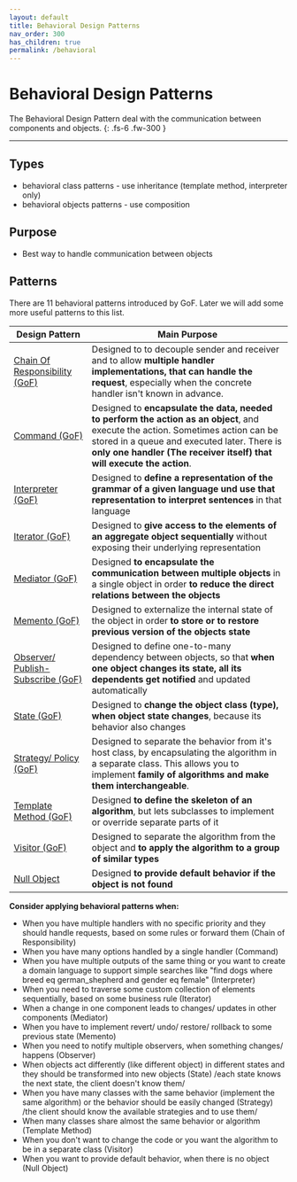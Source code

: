 ```yaml
---
layout: default
title: Behavioral Design Patterns
nav_order: 300
has_children: true
permalink: /behavioral
---
```


# Behavioral Design Patterns

The Behavioral Design Pattern deal with the communication between components and objects. 
{: .fs-6 .fw-300 }

---
## Types
* behavioral class patterns - use inheritance (template method, interpreter only)
* behavioral objects patterns - use composition

## Purpose
* Best way to handle communication between objects

## Patterns
There are 11 behavioral patterns introduced by GoF. 
Later we will add some more useful patterns to this list.

Design Pattern | Main Purpose
--- | ---
[Chain Of Responsibility (GoF)](https://iretha.github.io/design-patterns/behavioral/chain-of-responsibility) | Designed to to decouple sender and receiver and to allow **multiple handler implementations, that can handle the request**, especially when the concrete handler isn't known in advance.
[Command (GoF)](https://iretha.github.io/design-patterns/behavioral/command) | Designed to **encapsulate the data, needed to perform the action as an object**, and execute the action. Sometimes action can be stored in a queue and executed later. There is **only one handler (The receiver itself) that will execute the action**.
[Interpreter (GoF)](https://iretha.github.io/design-patterns/behavioral/command) | Designed to **define a representation of the grammar of a given language und use that representation to interpret sentences** in that language
[Iterator (GoF)](https://iretha.github.io/design-patterns/behavioral/iterator) | Designed to **give access to the elements of an aggregate object sequentially** without exposing their underlying representation
[Mediator (GoF)](https://iretha.github.io/design-patterns/behavioral/mediator) | Designed **to encapsulate the communication between multiple objects** in a single object in order **to reduce the direct relations between the objects**
[Memento (GoF)](https://iretha.github.io/design-patterns/behavioral/memento) | Designed to externalize the internal state of the object in order **to store or to restore previous version of the objects state**
[Observer/ Publish-Subscribe (GoF)](https://iretha.github.io/design-patterns/behavioral/observer) | Designed to define one-to-many dependency between objects, so that **when one object changes its state, all its dependents get notified** and updated automatically
[State (GoF)](https://iretha.github.io/design-patterns/behavioral/state) | Designed to **change the object class (type), when object state changes**, because its behavior also changes
[Strategy/ Policy (GoF)](https://iretha.github.io/design-patterns/behavioral/strategy) | Designed to separate the behavior from it's host class, by encapsulating the algorithm in a separate class. This allows you to implement **family of algorithms and make them interchangeable**.
[Template Method (GoF)](https://iretha.github.io/design-patterns/behavioral/template-method) | Designed **to define the skeleton of an algorithm**, but lets subclasses to implement or override separate parts of it
[Visitor (GoF)](https://iretha.github.io/design-patterns/behavioral/visitor) | Designed to separate the algorithm from the object and **to apply the algorithm to a group of similar types**
[Null Object](https://iretha.github.io/design-patterns/behavioral/null-object) | Designed **to provide default behavior if the object is not found**


**Consider applying behavioral patterns when:**
- When you have multiple handlers with no specific priority and they should handle requests, based on some rules or forward them (Chain of Responsibility)
- When you have many options handled by a single handler (Command)
- When you have multiple outputs of the same thing or you want to create a domain language to support simple searches like "find dogs where breed eq german_shepherd and gender eq female" (Interpreter)
- When you need to traverse some custom collection of elements sequentially, based on some business rule (Iterator)
- When a change in one component leads to changes/ updates in other components (Mediator)
- When you have to implement revert/ undo/ restore/ rollback to some previous state (Memento) 
- When you need to notify multiple observers, when something changes/ happens (Observer)
- When objects act differently (like different object) in different states and they should be transformed into new objects (State) /each state knows the next state, the client doesn't know them/
- When you have many classes with the same behavior (implement the same algorithm) or the behavior should be easily changed (Strategy) /the client should know the available strategies and to use them/
- When many classes share almost the same behavior or algorithm (Template Method)
- When you don't want to change the code or you want the algorithm to be in a separate class (Visitor)
- When you want to provide default behavior, when there is no object (Null Object)
